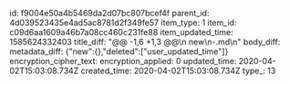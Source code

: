 id: f9004e50a4b5469da2d07bc807bcef4f
parent_id: 4d039523435e4ad5ac8781d2f349fe57
item_type: 1
item_id: c09d6aa1609a46b7a08cc460c231fe88
item_updated_time: 1585624332403
title_diff: "@@ -1,6 +1,3 @@\n new\n-.md\n"
body_diff: 
metadata_diff: {"new":{},"deleted":["user_updated_time"]}
encryption_cipher_text: 
encryption_applied: 0
updated_time: 2020-04-02T15:03:08.734Z
created_time: 2020-04-02T15:03:08.734Z
type_: 13